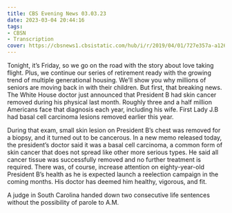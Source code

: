 ```yaml
---
title: CBS Evening News 03.03.23
date: 2023-03-04 20:44:16
tags:
- CBSN
- Transcription
cover: https://cbsnews1.cbsistatic.com/hub/i/r/2019/04/01/727e357a-a126-4138-a2c5-4d3222669d57/thumbnail/640x360/3ff2761028dc5c65cc4f07acd54bcd5c/cbsn2-logo-1920x1080.jpg
---
```

Tonight, it’s Friday, so we go on the road with the story about love taking flight. Plus, we continue our series of retirement ready with the growing trend of multiple generational housing. We’ll show you why millions of seniors are moving back in with their children. But first, that breaking news. The White House doctor just announced that President B had skin cancer removed during his physical last month. Roughly three and a half million Americans face that diagnosis each year, including his wife. First Lady J.B had basal cell carcinoma lesions removed earlier this year. 

During that exam, small skin lesion on President B’s chest was removed for a biopsy, and it turned out to be cancerous. In a new memo released today, the president’s doctor said it was a basal cell carcinoma, a common form of skin cancer that does not spread like other more serious types. He said all cancer tissue was successfully removed and no further treatment is required. There was, of course, increase attention on eighty-year-old President B’s health as he is expected launch a reelection campaign in the coming months. His doctor has deemed him healthy, vigorous, and fit. 

A judge in South Carolina handed down two consecutive life sentences without the possibility of parole to A.M.

